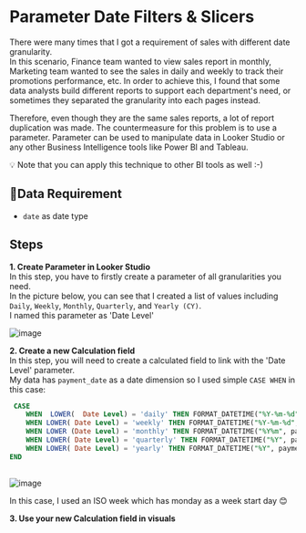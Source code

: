
# Parameter Date Filters & Slicers

There were many times that I got a requirement of sales with different date granularity. <br>
In this scenario, Finance team wanted to view sales report in monthly, Marketing team wanted to see the sales in daily and weekly to track their promotions performance, etc.
In order to achieve this, I found that some data analysts build different reports to support each department's need, or sometimes they separated the granularity into each pages instead.

Therefore, even though they are the same sales reports, a lot of report duplication was made. 
The countermeasure for this problem is to use a parameter.
Parameter can be used to manipulate data in Looker Studio or any other Business Intelligence tools like Power BI and Tableau.

💡 Note that you can apply this technique to other BI tools as well :-) 

## 📌Data Requirement 
- `date` as date type

## Steps
<b> 1. Create Parameter in Looker Studio </b> <br>
In this step, you have to firstly create a parameter of all granularities you need.<br>
In the picture below, you can see that I created a list of values including `Daily`, `Weekly`, `Monthly`, `Quarterly`, and `Yearly (CY)`. <br>
I named this parameter as 'Date Level'

![image](https://github.com/user-attachments/assets/aeff83c5-28ca-4c8c-a9fc-c7f842e0ffb7)

<b> 2. Create a new Calculation field </b> <br>
In this step, you will need to create a calculated field to link with the 'Date Level' parameter. <br>
My data has `payment_date` as a date dimension so I used simple `CASE WHEN` in this case:

``` sql
 CASE
    WHEN  LOWER(  Date Level) = 'daily' THEN FORMAT_DATETIME("%Y-%m-%d", payment_date)
    WHEN LOWER( Date Level) = 'weekly' THEN FORMAT_DATETIME("%Y-%m-%d", DATETIME_TRUNC(payment_date, ISOWEEK)) || ' to ' || FORMAT_DATETIME("%Y-%m-%d", DATETIME_ADD(DATETIME_TRUNC(payment_date, ISOWEEK), INTERVAL 6 DAY) )
    WHEN LOWER (Date Level) = 'monthly' THEN FORMAT_DATETIME("%Y%m", payment_date)
    WHEN LOWER( Date Level) = 'quarterly' THEN FORMAT_DATETIME("%Y", payment_date) || 'Q' || QUARTER(payment_date)
    WHEN LOWER( Date Level) = 'yearly' THEN FORMAT_DATETIME("%Y", payment_date)
END
 
```


![image](https://github.com/user-attachments/assets/bfcd94f0-6b32-4d30-ae9e-8f4d24bc3839)


In this case, I used an ISO week which has monday as a week start day 😊

<b> 3. Use your new Calculation field in visuals </b> <br>


<!--
 which is not only hard to maintain in a long term, but also use more resources.

-->
